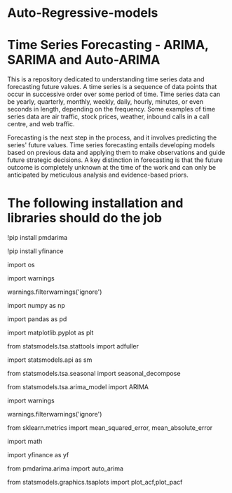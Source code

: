 # Auto-Regressive-models
#  Time Series Forecasting - ARIMA, SARIMA and Auto-ARIMA


This is a repository dedicated to understanding time series data and forecasting future values. A time series is a sequence of data points that occur in successive order over some period of time. Time series data can be yearly, quarterly, monthly, weekly, daily, hourly, minutes, or even seconds in length, depending on the frequency. Some examples of time series data are air traffic, stock prices, weather, inbound calls in a call centre, and web traffic.

Forecasting is the next step in the process, and it involves predicting the series' future values. Time series forecasting entails developing models based on previous data and applying them to make observations and guide future strategic decisions. A key distinction in forecasting is that the future outcome is completely unknown at the time of the work and can only be anticipated by meticulous analysis and evidence-based priors.



# The following installation and libraries should do the job

!pip install pmdarima


!pip install yfinance


import os


import warnings

warnings.filterwarnings('ignore')

import numpy as np

import pandas as pd

import matplotlib.pyplot as plt

from statsmodels.tsa.stattools import adfuller

import statsmodels.api as sm

from statsmodels.tsa.seasonal import seasonal_decompose

from statsmodels.tsa.arima_model import ARIMA

import warnings

warnings.filterwarnings('ignore')

from sklearn.metrics import mean_squared_error, mean_absolute_error

import math

import yfinance as yf

from pmdarima.arima import auto_arima

from statsmodels.graphics.tsaplots import plot_acf,plot_pacf
